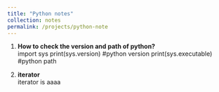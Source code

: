 ```yaml
---
title: "Python notes"
collection: notes
permalink: /projects/python-note
---
```


  1. <b>How to check the version and path of python?</b><br/>
	import sys
	print(sys.version) #python version
	print(sys.executable) #python path
	
  2. <b>iterator</b><br/>
      iterator is aaaa
 
